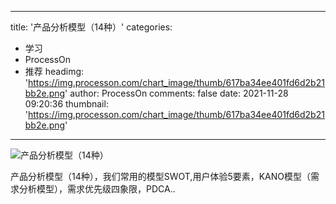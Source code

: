 
---
title: '产品分析模型（14种）'
categories: 
 - 学习
 - ProcessOn
 - 推荐
headimg: 'https://img.processon.com/chart_image/thumb/617ba34ee401fd6d2b21bb2e.png'
author: ProcessOn
comments: false
date: 2021-11-28 09:20:36
thumbnail: 'https://img.processon.com/chart_image/thumb/617ba34ee401fd6d2b21bb2e.png'
---

<div>   
<img class="thumb" alt="产品分析模型（14种）" src="https://img.processon.com/chart_image/thumb/617ba34ee401fd6d2b21bb2e.png" referrerpolicy="no-referrer">
<p>产品分析模型（14种），我们常用的模型SWOT,用户体验5要素，KANO模型（需求分析模型），需求优先级四象限，PDCA..</p>  
</div>
            